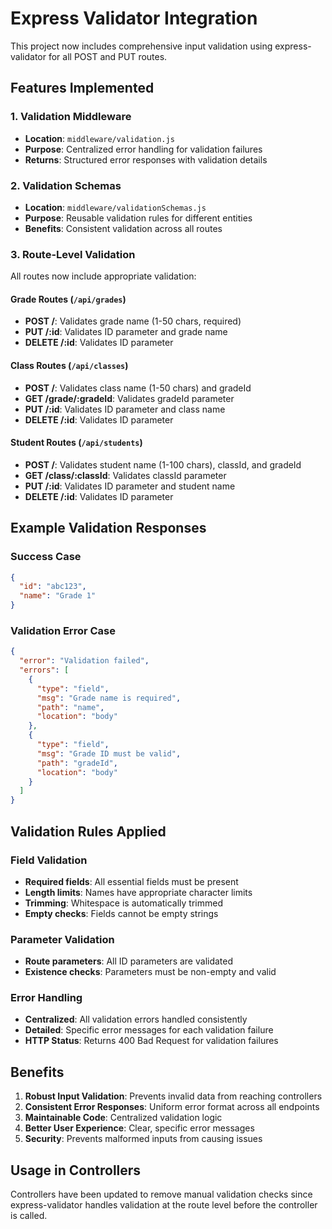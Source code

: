 # Express Validator Integration

This project now includes comprehensive input validation using express-validator for all POST and PUT routes.

## Features Implemented

### 1. Validation Middleware
- **Location**: `middleware/validation.js`
- **Purpose**: Centralized error handling for validation failures
- **Returns**: Structured error responses with validation details

### 2. Validation Schemas
- **Location**: `middleware/validationSchemas.js`
- **Purpose**: Reusable validation rules for different entities
- **Benefits**: Consistent validation across all routes

### 3. Route-Level Validation
All routes now include appropriate validation:

#### Grade Routes (`/api/grades`)
- **POST /**: Validates grade name (1-50 chars, required)
- **PUT /:id**: Validates ID parameter and grade name
- **DELETE /:id**: Validates ID parameter

#### Class Routes (`/api/classes`)
- **POST /**: Validates class name (1-50 chars) and gradeId
- **GET /grade/:gradeId**: Validates gradeId parameter
- **PUT /:id**: Validates ID parameter and class name
- **DELETE /:id**: Validates ID parameter

#### Student Routes (`/api/students`)
- **POST /**: Validates student name (1-100 chars), classId, and gradeId
- **GET /class/:classId**: Validates classId parameter
- **PUT /:id**: Validates ID parameter and student name
- **DELETE /:id**: Validates ID parameter

## Example Validation Responses

### Success Case
```json
{
  "id": "abc123",
  "name": "Grade 1"
}
```

### Validation Error Case
```json
{
  "error": "Validation failed",
  "errors": [
    {
      "type": "field",
      "msg": "Grade name is required",
      "path": "name",
      "location": "body"
    },
    {
      "type": "field",
      "msg": "Grade ID must be valid",
      "path": "gradeId",
      "location": "body"
    }
  ]
}
```

## Validation Rules Applied

### Field Validation
- **Required fields**: All essential fields must be present
- **Length limits**: Names have appropriate character limits
- **Trimming**: Whitespace is automatically trimmed
- **Empty checks**: Fields cannot be empty strings

### Parameter Validation
- **Route parameters**: All ID parameters are validated
- **Existence checks**: Parameters must be non-empty and valid

### Error Handling
- **Centralized**: All validation errors handled consistently
- **Detailed**: Specific error messages for each validation failure
- **HTTP Status**: Returns 400 Bad Request for validation failures

## Benefits

1. **Robust Input Validation**: Prevents invalid data from reaching controllers
2. **Consistent Error Responses**: Uniform error format across all endpoints
3. **Maintainable Code**: Centralized validation logic
4. **Better User Experience**: Clear, specific error messages
5. **Security**: Prevents malformed inputs from causing issues

## Usage in Controllers

Controllers have been updated to remove manual validation checks since express-validator handles validation at the route level before the controller is called.
